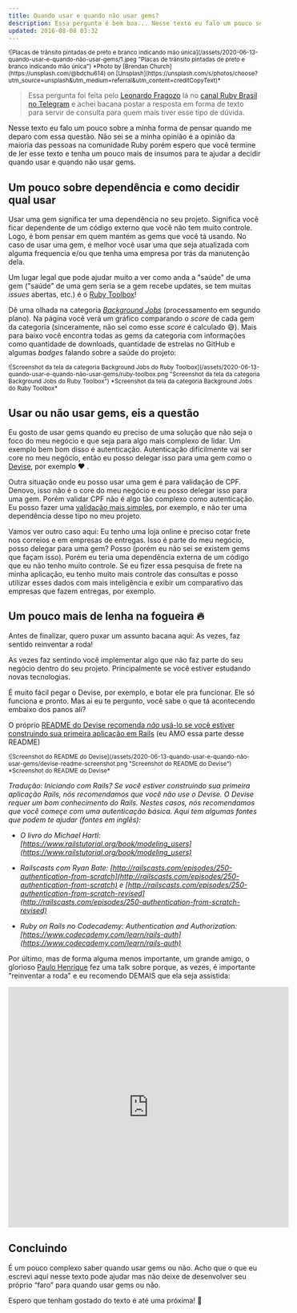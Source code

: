 ```yaml
---
title: Quando usar e quando não usar gems?
description: Essa pergunta é bem boa... Nesse texto eu falo um pouco sobre a minha forma de pensar quando me deparo com essa questão. Não sei se a minha opinião é a opinião da maioria das pessoas na comunidade Ruby porém espero que você termine de ler esse texto e tenha um pouco mais de insumos para te ajudar a decidir quando usar e quando não usar gems :D
updated: 2016-08-08 03:32
---
```


<small>
  ![Placas de trânsito pintadas de preto e branco indicando mão única](/assets/2020-06-13-quando-usar-e-quando-não-usar-gems/1.jpeg "Placas de trânsito pintadas de preto e branco indicando mão única")
  *Photo by [Brendan Church](https://unsplash.com/@bdchu614) on [Unsplash](https://unsplash.com/s/photos/choose?utm_source=unsplash&utm_medium=referral&utm_content=creditCopyText)*
</small>

> Essa pergunta foi feita pelo [Leonardo Fragozo](https://github.com/LeoFragozo) lá no [canal Ruby Brasil no Telegram](https://t.me/rubybrasil) e achei bacana postar a resposta em forma de texto para servir de consulta para quem mais tiver esse tipo de dúvida.

Nesse texto eu falo um pouco sobre a minha forma de pensar quando me deparo com essa questão. Não sei se a minha opinião é a opinião da maioria das pessoas na comunidade Ruby porém espero que você termine de ler esse texto e tenha um pouco mais de insumos para te ajudar a decidir quando usar e quando não usar gems.

## Um pouco sobre dependência e como decidir qual usar

Usar uma gem significa ter uma dependência no seu projeto. Significa você ficar dependente de um código externo que você não tem muito controle. Logo, é bom pensar em quem mantém as gems que você tá usando. No caso de usar uma gem, é melhor você usar uma que seja atualizada com alguma frequencia e/ou que tenha uma empresa por trás da manutenção dela.

Um lugar legal que pode ajudar muito a ver como anda a "saúde" de uma gem ("saúde" de uma gem seria se a gem recebe updates, se tem muitas _issues_ abertas, etc.) é o [Ruby Toolbox](https://www.ruby-toolbox.com)!

Dê uma olhada na categoria [_Background Jobs_](https://www.ruby-toolbox.com/categories/Background_Jobs?display=compact&order=score) (processamento em segundo plano). Na página você verá um gráfico comparando o _score_ de cada gem da categoria (sinceramente, não sei como esse _score_ é calculado 😅). Mais para baixo você encontra todas as gems da categoria com informações como quantidade de downloads, quantidade de estrelas no GitHub e algumas _badges_ falando sobre a saúde do projeto:

<small>
  ![Screenshot da tela da categoria Background Jobs do Ruby Toolbox](/assets/2020-06-13-quando-usar-e-quando-não-usar-gems/ruby-toolbox.png "Screenshot da tela da categoria Background Jobs do Ruby Toolbox")
  *Screenshot da tela da categoria Background Jobs do Ruby Toolbox*
</small>

## Usar ou não usar gems, eis a questão

Eu gosto de usar gems quando eu preciso de uma solução que não seja o foco do meu negócio e que seja para algo mais complexo de lidar. Um exemplo bem bom disso é autenticação. Autenticação dificilmente vai ser core no meu negócio, então eu posso delegar isso para uma gem como o [Devise](https://github.com/heartcombo/devise), por exemplo ❤️ .

Outra situação onde eu posso usar uma gem é para validação de CPF. Denovo, isso não é o core do meu negócio e eu posso delegar isso para uma gem. Porém validar CPF não é algo tão complexo como autenticação. Eu posso fazer uma [validação mais simples](https://www.campuscode.com.br/conteudos/codigo-ruby-para-calculo-de-validacao-de-cpf), por exemplo, e não ter uma dependência desse tipo no meu projeto.

Vamos ver outro caso aqui: Eu tenho uma loja online e preciso cotar frete nos correios e em empresas de entregas. Isso é parte do meu negócio, posso delegar para uma gem? Posso (porém eu não sei se existem gems que façam isso). Porém eu teria uma dependência externa de um código que eu não tenho muito controle. Se eu fizer essa pesquisa de frete na minha aplicação, eu tenho muito mais controle das consultas e posso utilizar esses dados com mais inteligência e exibir um comparativo das empresas que fazem entregas, por exemplo.

## Um pouco mais de lenha na fogueira 🔥

Antes de finalizar, quero puxar um assunto bacana aqui:  As vezes, faz sentido reinventar a roda!

As vezes faz sentindo você implementar algo que não faz parte do seu negócio dentro do seu projeto. Principalmente se você estiver estudando novas tecnologias.

É muito fácil pegar o Devise, por exemplo, e botar ele pra funcionar. Ele só funciona e pronto. Mas ai eu te pergunto, você sabe o que tá acontecendo embaixo dos panos ali?

O próprio [README do Devise recomenda *não* usá-lo se você estiver construindo sua primeira aplicação em Rails](https://github.com/heartcombo/devise/blob/master/README.md#starting-with-rails) (eu AMO essa parte desse README)

<small>
  ![Screenshot do README do Devise](/assets/2020-06-13-quando-usar-e-quando-não-usar-gems/devise-readme-screenshot.png "Screenshot do README do Devise")
  *Screenshot do README do Devise*
</small>

_Tradução: Iniciando com Rails? Se você estiver construindo sua primeira aplicação Rails, nós recomendamos que você não use o Devise. O Devise requer um bom conhecimento do Rails. Nestes casos, nós recomendamos que você começe com uma autenticação básica. Aqui tem algumas fontes que podem te ajudar (fontes em inglês):_

- _O livro do Michael Hartl: [https://www.railstutorial.org/book/modeling_users](https://www.railstutorial.org/book/modeling_users)_

- _Railscasts com Ryan Bate: [http://railscasts.com/episodes/250-authentication-from-scratch](http://railscasts.com/episodes/250-authentication-from-scratch) e [http://railscasts.com/episodes/250-authentication-from-scratch-revised](http://railscasts.com/episodes/250-authentication-from-scratch-revised)_

- _Ruby on Rails no Codecademy: Authentication and Authorization: [https://www.codecademy.com/learn/rails-auth](https://www.codecademy.com/learn/rails-auth)_


Por último, mas de forma alguma menos importante, um grande amigo, o glorioso [Paulo Henrique](https://twitter.com/EuSouUmPaulo) fez uma talk sobre porque, as vezes, é importante "reinventar a roda" e eu recomendo DEMAIS que ela seja assistida: 

<iframe width="560" height="480" src="https://www.youtube.com/embed/l2q94BE2mA8" frameborder="0" allow="accelerometer; autoplay; encrypted-media; gyroscope; picture-in-picture" allowfullscreen></iframe>

## Concluindo

É um pouco complexo saber quando usar gems ou não. Acho que o que eu escrevi aqui nesse texto pode ajudar mas não deixe de desenvolver seu próprio “faro” para quando usar gems ou não.

Espero que tenham gostado do texto é até uma próxima! 👋
